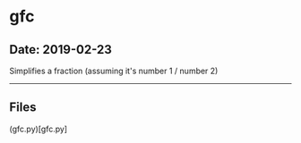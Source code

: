 # gfc

## Date: 2019-02-23

Simplifies a fraction (assuming it's number 1 / number 2)

-----

## Files

(gfc.py)[gfc.py]